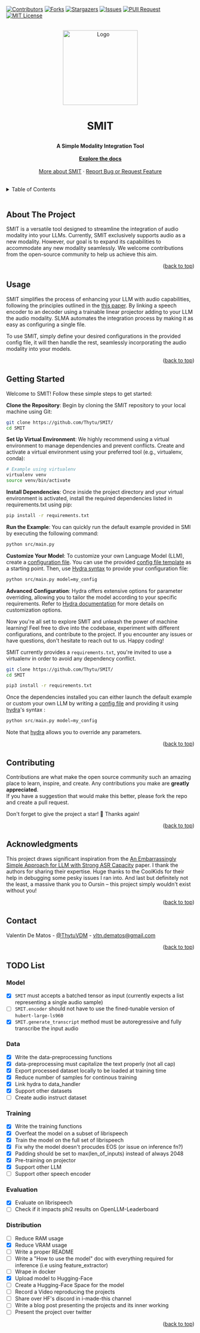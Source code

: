 <div id="top"></div>

[![Contributors][contributors-shield]][contributors-url]
[![Forks][forks-shield]][forks-url]
[![Stargazers][stars-shield]][stars-url]
[![Issues][issues-shield]][issues-url]
[![PUll Request][pr-shield]][pr-url]
[![MIT License][license-shield]][license-url]


<br />
<div align="center">
  <a href="https://github.com/Thytu/SMIT">
    <img src="https://i.ibb.co/CvLbGX6/SLAM-ASR-logo-v2.png" alt="Logo" width="200" height="200">
  </a>

  <h3 align="center" style="font-size: 200%">SMIT</h3>

  <p align="center">
    <b> A Simple Modality Integration Tool </b>
    <br />
    <br />
    <a href="#getting-started"><strong>Explore the docs</strong></a>
    <br />
    <br />
    <a href="#about-the-project">More about SMIT</a>
    · <a href="https://github.com/Thytu/SMIT/issues">Report Bug or Request Feature</a>
  </p>
</div>

<br/>

<details>
  <summary>Table of Contents</summary>
  <ol>
    <li><a href="#about-the-project">About The Project</a></li>
    <li><a href="#usage">Usage</a></li>
    <li><a href="#getting-started">Getting Started</a></li>
    <li><a href="#contributing">Contributing</a></li>
    <li><a href="#acknowledgments">Acknowledgments</a></li>
    <li><a href="#contact">Contact</a></li>
    <li><a href="#todo-list">Roadmap</a></li>
  </ol>
</details>

<br/>


## About The Project

SMIT is a versatile tool designed to streamline the integration of audio modality into your LLMs. Currently, SMIT exclusively supports audio as a new modality. However, our goal is to expand its capabilities to accommodate any new modality seamlessly. We welcome contributions from the open-source community to help us achieve this aim.


<p align="right">(<a href="#top">back to top</a>)</p>


## Usage

SMIT simplifies the process of enhancing your LLM with audio capabilities, following the principles outlined in the [this paper](https://arxiv.org/abs/2402.08846). By linking a speech encoder to an decoder using a trainable linear projector adding to your LLM the audio modality. SLMA automates the integration process by making it as easy as configuring a single file.

To use SMIT, simply define your desired configurations in the provided config file, it will then handle the rest, seamlessly incorporating the audio modality into your models.

<p align="right">(<a href="#top">back to top</a>)</p>

## Getting Started

Welcome to SMIT! Follow these simple steps to get started:

**Clone the Repository**: Begin by cloning the SMIT repository to your local machine using Git:
```sh
git clone https://github.com/Thytu/SMIT/
cd SMIT
```

**Set Up Virtual Environment**: We highly recommend using a virtual environment to manage dependencies and prevent conflicts. Create and activate a virtual environment using your preferred tool (e.g., virtualenv, conda):
```sh
# Example using virtualenv
virtualenv venv
source venv/bin/activate
```

**Install Dependencies**: Once inside the project directory and your virtual environment is activated, install the required dependencies listed in requirements.txt using pip:

```sh
pip install -r requirements.txt
```

**Run the Example**: You can quickly run the default example provided in SMI by executing the following command:

```sh
python src/main.py
```

**Customize Your Model**: To customize your own Language Model (LLM), create a [configuration file](docs/config-file.md). You can use the provided [config file template](config/default.yaml) as a starting point. Then, use [Hydra syntax](https://hydra.cc/docs/advanced/override_grammar/basic/) to provide your configuration file:

```sh
python src/main.py model=my_config
```

**Advanced Configuration**: Hydra offers extensive options for parameter overriding, allowing you to tailor the model according to your specific requirements. Refer to [Hydra documentation](https://hydra.cc/docs/intro/) for more details on customization options.

Now you're all set to explore SMIT and unleash the power of machine learning! Feel free to dive into the codebase, experiment with different configurations, and contribute to the project. If you encounter any issues or have questions, don't hesitate to reach out to us. Happy coding!

SMIT currently provides a `requirements.txt`, you're invited to use a virtualenv in order to avoid any dependency conflict.
```sh
git clone https://github.com/Thytu/SMIT/
cd SMIT

pip3 install -r requirements.txt
```

Once the dependencies installed you can either launch the default example or custom your own LLM by writing a [config file](docs/config-file.md) and providing it using [hydra](https://hydra.cc/docs/advanced/override_grammar/basic/)'s syntax :
```py
python src/main.py model=my_config
```

Note that [hydra](https://hydra.cc/docs/advanced/override_grammar/basic/) allows you to override any parameters.


<p align="right">(<a href="#top">back to top</a>)</p>

## Contributing

Contributions are what make the open source community such an amazing place to learn, inspire, and create. Any contributions you make are **greatly appreciated**.\
If you have a suggestion that would make this better, please fork the repo and create a pull request.

Don't forget to give the project a star! 🌟 Thanks again!

<p align="right">(<a href="#top">back to top</a>)</p>

## Acknowledgments

This project draws significant inspiration from the [An Embarrassingly Simple Approach for LLM with Strong ASR Capacity](https://arxiv.org/pdf/2402.08846.pdf) paper. I thank the authors for sharing their expertise. Huge thanks to the CoolKids for their  help in debugging some pesky issues I ran into. And last but definitely not the least, a massive thank you to Oursin – this project simply wouldn't exist without you!

<p align="right">(<a href="#top">back to top</a>)</p>



## Contact

Valentin De Matos - [@ThytuVDM](https://twitter.com/ThytuVDM) - vltn.dematos@gmail.com

<p align="right">(<a href="#top">back to top</a>)</p>


<!-- MARKDOWN LINKS & IMAGES -->
[contributors-shield]: https://img.shields.io/github/contributors/Thytu/SMIT.svg?style=for-the-badge&color=blue
[contributors-url]: https://github.com/Thytu/SMIT/graphs/contributors
[pr-shield]: https://img.shields.io/github/issues-pr/Thytu/SMIT.svg?style=for-the-badge
[pr-url]: https://github.com/Thytu/SMIT/pulls
[issues]: https://img.shields.io/github/issues/Thytu/SMIT
[forks-shield]: https://img.shields.io/github/forks/Thytu/SMIT.svg?style=for-the-badge&color=blue
[forks-url]: https://github.com/Thytu/SMIT/network/members
[stars-shield]: https://img.shields.io/github/stars/Thytu/SMIT.svg?style=for-the-badge&color=yellow
[stars-url]: https://github.com/Thytu/SMIT/stargazers
[issues-shield]: https://img.shields.io/github/issues/Thytu/SMIT.svg?style=for-the-badge&
[issues-url]: https://github.com/Thytu/SMIT/issues
[license-shield]: https://img.shields.io/github/license/Thytu/SMIT.svg?style=for-the-badge&color=indigo
[license-url]: https://github.com/Thytu/SMIT/blob/master/LICENSE

## TODO List

### Model
- [X] `SMIT` must accepts a batched tensor as input (currently expects a list representing a single audio sample)
- [ ] `SMIT.encoder` should not have to use the fined-tunable version of `hubert-large-ls960`
- [X] `SMIT.generate_transcript` method must be autoregressive and fully transcribe the input audio

### Data
- [X] Write the data-preprocessing functions
- [X] data-preprocessing must capitalize the text properly (not all cap)
- [X] Export processed dataset locally to be loaded at training time
- [X] Reduce number of samples for continous training
- [X] Link hydra to data_handler
- [X] Support other datasets
- [ ] Create audio instruct dataset

### Training
- [X] Write the training functions
- [X] Overfeat the model on a subset of librispeech
- [X] Train the model on the full set of librispeech
- [X] Fix why the model doesn't procudes EOS (or issue on inference fn?)
- [X] Padding should be set to max(len_of_inputs) instead of always 2048
- [X] Pre-training on projector
- [X] Support other LLM
- [ ] Support other speech encoder

### Evaluation
- [X] Evaluate on librispeech
- [ ] Check if it impacts phi2 results on OpenLLM-Leaderboard

### Distribution
- [ ] Reduce RAM usage
- [X] Reduce VRAM usage
- [ ] Write a proper README
- [ ] Write a "How to use the model" doc with everything required for inference (i.e using feature_extractor)
- [ ] Wrape in docker
- [X] Upload model to Hugging-Face
- [ ] Create a Hugging-Face Space for the model
- [ ] Record a Video reproducing the projects
- [ ] Share over HF's discord in i-made-this channel
- [ ] Write a blog post presenting the projects and its inner working
- [ ] Present the project over twitter

<p align="right">(<a href="#top">back to top</a>)</p>
